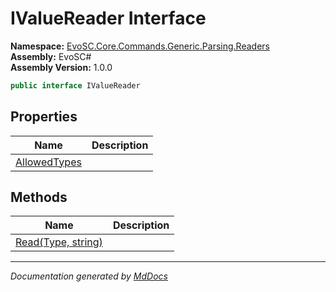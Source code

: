 ﻿<!--  
  <auto-generated>   
    The contents of this file were generated by a tool.  
    Changes to this file may be list if the file is regenerated  
  </auto-generated>   
-->

# IValueReader Interface

**Namespace:** [EvoSC.Core.Commands.Generic.Parsing.Readers](../index.md)  
**Assembly:** EvoSC\#  
**Assembly Version:** 1.0.0

```csharp
public interface IValueReader
```

## Properties

| Name                                       | Description |
| ------------------------------------------ | ----------- |
| [AllowedTypes](properties/AllowedTypes.md) |             |

## Methods

| Name                                  | Description |
| ------------------------------------- | ----------- |
| [Read(Type, string)](methods/Read.md) |             |

___

*Documentation generated by [MdDocs](https://github.com/ap0llo/mddocs)*
